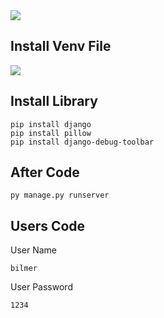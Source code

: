 <img src="https://github.com/islamovsabit/back-end-project/assets/147802380/462f4b21-1128-49a3-b18f-52625d243cbc"/>

## Install Venv File

<img src="https://github.com/islamovsabit/back-end-shop/assets/147802380/20cb57af-9ab1-41f2-8eaa-869a09018676"/>


## Install Library

```shell
pip install django
pip install pillow
pip install django-debug-toolbar
```

## After Code

```shell
py manage.py runserver
```

## Users Code
User Name 
```
bilmer
```
User Password
```
1234
```
